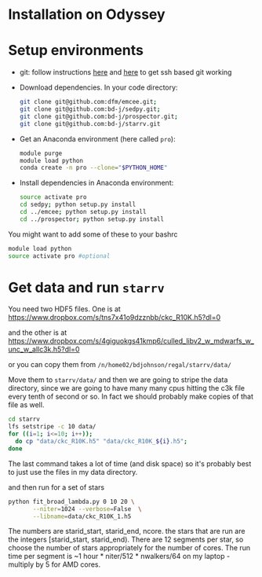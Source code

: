 Installation on Odyssey
======

Setup environments
==

* git: follow instructions [here](https://rc.fas.harvard.edu/resources/documentation/software/git-and-github-on-odyssey/) and [here](https://help.github.com/articles/generating-an-ssh-key/) to get ssh based git working

* Download dependencies. In your code directory:

  ```bash
  git clone git@github.com:dfm/emcee.git;
  git clone git@github.com:bd-j/sedpy.git;
  git clone git@github.com:bd-j/prospector.git;
  git clone git@github.com:bd-j/starrv.git
  ```

* Get an Anaconda environment (here called ``pro``):

  ```bash
  module purge
  module load python
  conda create -n pro --clone="$PYTHON_HOME"
  ```

* Install dependencies in Anaconda environment:
  ```bash
  source activate pro
  cd sedpy; python setup.py install
  cd ../emcee; python setup.py install
  cd ../prospector; python setup.py install
  ```

You might want to add some of these to your bashrc
```bash
module load python
source activate pro #optional
```

Get data and run ``starrv``
==
You need two HDF5 files.  One is at
https://www.dropbox.com/s/tns7x41o9dzznbb/ckc_R10K.h5?dl=0

and the other is at
https://www.dropbox.com/s/4giguokgs41kmp6/culled_libv2_w_mdwarfs_w_unc_w_allc3k.h5?dl=0

or you can copy them from `/n/home02/bdjohnson/regal/starrv/data/`

Move them to
``starrv/data/``
and then we are going to stripe the data directory,
since we are going to have many many cpus hitting the c3k file every tenth of second or so.
In fact we should probably make copies of that file as well.
```bash
cd starrv
lfs setstripe -c 10 data/
for ((i=1; i<=10; i++));
  do cp "data/ckc_R10K.h5" "data/ckc_R10K_${i}.h5";
done
```
The last command takes a lot of time (and disk space) so it's probably best to just use the files in my data directory.

and then run for a set of stars
```bash
python fit_broad_lambda.py 0 10 20 \
       --niter=1024 --verbose=False  \
       --libname=data/ckc_R10K_1.h5
```
The numbers are starid_start, starid_end, ncore.  the stars that are run are the integers [starid_start, starid_end).  There are 12 segments per star, so choose the number of stars appropriately for the number of cores.  The run time per segment is ~1 hour * niter/512 * nwalkers/64 on my laptop - multiply by 5 for AMD cores.
